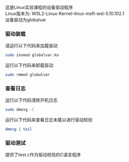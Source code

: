 这是Linux实验课程的设备驱动程序<br>
Linux版本为: WSL2-Linux-Kernel-linux-msft-wsl-5.10.102.1<br>
设备驱动为globalvar<br>
### 驱动装载
请运行以下代码来加载驱动
```bash
sudo insmod globalvar.ko
```
运行以下代码来卸载驱动
```bash
sudo rmmod globalvar
```
### 查看日志
运行以下代码清除开机日志
```bash
sudo dmesg -C
```
运行以下代码来查看日志末尾以进行驱动校验
```bash
dmesg | tail
```
### 驱动测试
提供了test.c作为驱动校验的C语言程序
